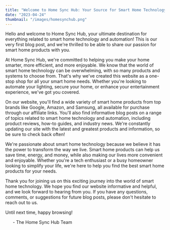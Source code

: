 ```yaml
---
title: "Welcome to Home Sync Hub: Your Source for Smart Home Technology!"
date: "2023-04-24"
thumbnail: "/images/homesynchub.png"
---
```



Hello and welcome to Home Sync Hub, your ultimate destination for everything related to smart home technology and automation! This is our very first blog post, and we're thrilled to be able to share our passion for smart home products with you.

At Home Sync Hub, we're committed to helping you make your home smarter, more efficient, and more enjoyable. We know that the world of smart home technology can be overwhelming, with so many products and systems to choose from. That's why we've created this website as a one-stop shop for all your smart home needs. Whether you're looking to automate your lighting, secure your home, or enhance your entertainment experience, we've got you covered.

On our website, you'll find a wide variety of smart home products from top brands like Google, Amazon, and Samsung, all available for purchase through our affiliate links. You'll also find informative blog posts on a range of topics related to smart home technology and automation, including product reviews, how-to guides, and industry news. We're constantly updating our site with the latest and greatest products and information, so be sure to check back often!

We're passionate about smart home technology because we believe it has the power to transform the way we live. Smart home products can help us save time, energy, and money, while also making our lives more convenient and enjoyable. Whether you're a tech enthusiast or a busy homeowner looking to simplify your life, we're here to help you find the best smart home products for your needs.

Thank you for joining us on this exciting journey into the world of smart home technology. We hope you find our website informative and helpful, and we look forward to hearing from you. If you have any questions, comments, or suggestions for future blog posts, please don't hesitate to reach out to us.

Until next time, happy browsing!

&nbsp;&nbsp;&nbsp;&nbsp;&nbsp;&nbsp;\- The Home Sync Hub Team